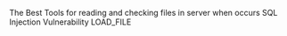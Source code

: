 The Best Tools for reading and checking files in server when occurs SQL Injection Vulnerability LOAD_FILE
